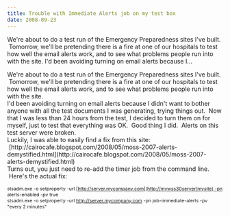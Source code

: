 ```yaml
---
title: Trouble with Immediate Alerts job on my test box
date: 2008-09-23
---
```


We're about to do a test run of the Emergency Preparedness sites I've built.  Tomorrow, we'll be pretending there is a fire at one of our hospitals to test how well the email alerts work, and to see what problems people run into with the site. I'd been avoiding turning on email alerts because I…


<!-- end -->

<div dir="ltr">We're about to do a test run of the Emergency Preparedness sites I've built.  Tomorrow, we'll be pretending there is a fire at one of our hospitals to test how well the email alerts work, and to see what problems people run into with the site.


<div></div>
<div>I'd been avoiding turning on email alerts because I didn't want to bother anyone with all the test documents I was generating, trying things out.  Now that I was less than 24 hours from the test, I decided to turn them on for myself, just to test that everything was OK.  Good thing I did.  Alerts on this test server were broken.</div>
<div></div>
<div>Luckily, I was able to easily find a fix from this site:  [http://cairocafe.blogspot.com/2008/05/moss-2007-alerts-demystified.html](http://cairocafe.blogspot.com/2008/05/moss-2007-alerts-demystified.html)</div>
<div></div>
<div>Turns out, you just need to re-add the timer job from the command line.  Here's the actual fix:</div>
<div>


<span style="font-size: 78%;">stsadm.exe -o setproperty -url [http://server.mycompany.com](http://mywss30server/mysite) -pn alerts-enabled -pv true  
 </span><span style="font-size: 78%;">stsadm.exe -o setproperty -url </span>[<span style="font-size: 78%;">http://server.mycompany.com</span>](http://mywss30server/mysite)<span style="font-size: 78%;"> -pn job-immediate-alerts -pv "every 2 minutes"</span>

<span style="font-size: 10px;">  
</span>

<span style="font-size: 10px;">  
</span>

</div>
</div>

